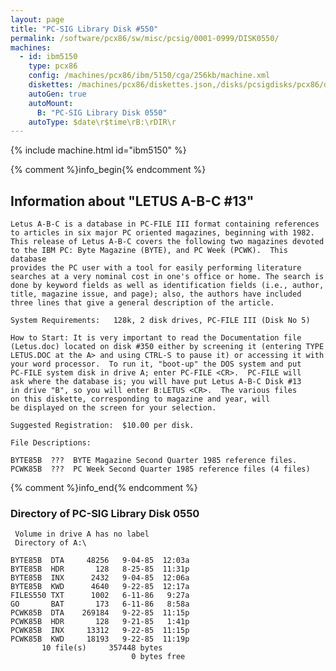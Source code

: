 ```yaml
---
layout: page
title: "PC-SIG Library Disk #550"
permalink: /software/pcx86/sw/misc/pcsig/0001-0999/DISK0550/
machines:
  - id: ibm5150
    type: pcx86
    config: /machines/pcx86/ibm/5150/cga/256kb/machine.xml
    diskettes: /machines/pcx86/diskettes.json,/disks/pcsigdisks/pcx86/diskettes.json
    autoGen: true
    autoMount:
      B: "PC-SIG Library Disk 0550"
    autoType: $date\r$time\rB:\rDIR\r
---
```


{% include machine.html id="ibm5150" %}

{% comment %}info_begin{% endcomment %}

## Information about "LETUS A-B-C #13"

    Letus A-B-C is a database in PC-FILE III format containing references
    to articles in six major PC oriented magazines, beginning with 1982.
    This release of Letus A-B-C covers the following two magazines devoted
    to the IBM PC: Byte Magazine (BYTE), and PC Week (PCWK).  This database
    provides the PC user with a tool for easily performing literature
    searches at a very nominal cost in one's office or home. The search is
    done by keyword fields as well as identification fields (i.e., author,
    title, magazine issue, and page); also, the authors have included
    three lines that give a general description of the article.
    
    System Requirements:   128k, 2 disk drives, PC-FILE III (Disk No 5)
    
    How to Start: It is very important to read the Documentation file
    (Letus.doc) located on disk #350 either by screening it (entering TYPE
    LETUS.DOC at the A> and using CTRL-S to pause it) or accessing it with
    your word processor.  To run it, "boot-up" the DOS system and put
    PC-FILE system disk in drive A; enter PC-FILE <CR>.  PC-FILE will
    ask where the database is; you will have put Letus A-B-C Disk #13
    in drive "B", so you will enter B:LETUS <CR>.  The various files
    on this diskette, corresponding to magazine and year, will
    be displayed on the screen for your selection.
    
    Suggested Registration:  $10.00 per disk.
    
    File Descriptions:
    
    BYTE85B  ???  BYTE Magazine Second Quarter 1985 reference files.
    PCWK85B  ???  PC Week Second Quarter 1985 reference files (4 files)
{% comment %}info_end{% endcomment %}


### Directory of PC-SIG Library Disk 0550

     Volume in drive A has no label
     Directory of A:\

    BYTE85B  DTA     48256   9-04-85  12:03a
    BYTE85B  HDR       128   8-25-85  11:31p
    BYTE85B  INX      2432   9-04-85  12:06a
    BYTE85B  KWD      4640   9-22-85  12:17a
    FILES550 TXT      1002   6-11-86   9:27a
    GO       BAT       173   6-11-86   8:58a
    PCWK85B  DTA    269184   9-22-85  11:15p
    PCWK85B  HDR       128   9-21-85   1:41p
    PCWK85B  INX     13312   9-22-85  11:15p
    PCWK85B  KWD     18193   9-22-85  11:19p
           10 file(s)     357448 bytes
                               0 bytes free
